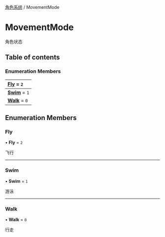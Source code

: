 [角色系统](../groups/角色系统.角色系统.md) / MovementMode

# MovementMode <Badge type="tip" text="Enumeration" /> <Score text="MovementMode" />

角色状态

## Table of contents

### Enumeration Members <Score text="Enumeration" /> 
| **[Fly](mw.MovementMode.md#fly)** = ``2``  |
| :----- |
| **[Swim](mw.MovementMode.md#swim)** = ``1`` |
| **[Walk](mw.MovementMode.md#walk)** = ``0`` |

## Enumeration Members

### Fly <Score text="Fly" /> 

• **Fly** = ``2``

飞行

___

### Swim <Score text="Swim" /> 

• **Swim** = ``1``

游泳

___

### Walk <Score text="Walk" /> 

• **Walk** = ``0``

行走
